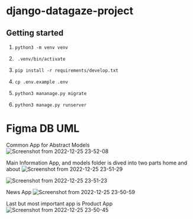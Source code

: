 # django-datagaze-project



## Getting started

1. ```python3 -m venv venv```

2. ``` .venv/bin/activate```

3. ```pip install -r requirements/develop.txt```

4. ```cp .env.example .env```

5. ```python3 mananage.py migrate```

6. ```python3 manage.py runserver```

# Figma DB UML

Common App for Abstract Models
![Screenshot from 2022-12-25 23-52-08](https://user-images.githubusercontent.com/86469941/209479170-f2de9a1d-d304-4626-b5da-f6fd161b5f75.png)

Main Information App, and models folder is dived into two parts home and about 
![Screenshot from 2022-12-25 23-51-29](https://user-images.githubusercontent.com/86469941/209479176-a6918851-9960-4ce5-9d51-8bb96bb54ce5.png)


![Screenshot from 2022-12-25 23-51-23](https://user-images.githubusercontent.com/86469941/209479178-79ff7cc1-392a-448c-b815-46bd024a1599.png)

News App
![Screenshot from 2022-12-25 23-50-59](https://user-images.githubusercontent.com/86469941/209479181-3e03bca1-2fa2-4481-b9a2-6c258320ee8a.png)

Last but most important app is Product App
![Screenshot from 2022-12-25 23-50-45](https://user-images.githubusercontent.com/86469941/209479196-e90c6bf2-7f25-49a3-a493-34b31fec43d7.png)


